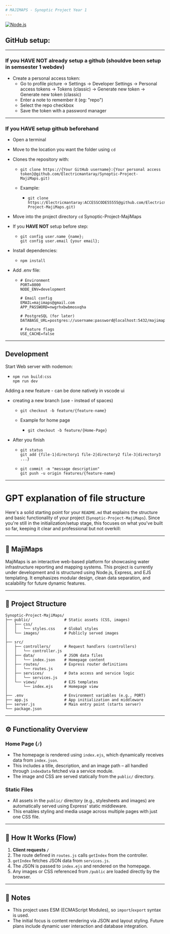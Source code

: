 ```yaml
---
# MAJIMAPS - Synoptic Project Year 1
---
```


[![Node.js](https://img.shields.io/badge/Node.js-43853D?style=for-the-badge&logo=node.js&logoColor=white)](https://nodejs.org/en)


## GitHub setup:
---
### If you **HAVE NOT** already setup a github (shouldve been setup in semsester 1 webdev)

- Create a personal access token:
  - Go to profile picture -> Settings -> Developer Settings -> Personal access tokens -> Tokens (classic) -> Generate new token -> Generate new token (classic)
  - Enter a note to remember it (eg: "repo")
  - Select the repo checkbox
  - Save the token with a password manager

---
### If you **HAVE** setup github beforehand

- Open a terminal
- Move to the location you want the folder using `cd`
- Clones the repository with:
  - ```
    git clone https://{Your GitHub username}:{Your personal access token}@github.com/Electricmantaray/Synoptic-Project-MajiMaps.git)
    ```
  - Example:
    - ```
      git clone https://Electricmantaray:ACCESSCODE55555@github.com/Electricmantaray/Synoptic-Project-MajiMaps.git)
      ```
- Move into the project directory `cd` Synoptic-Project-MajiMaps
    
- If you **HAVE NOT** setup before step:
  - ```
    git config user.name {name};
    git config user.email {your email};
    ```
- Install dependencies:
  - ```
    npm install
    ```
- Add .env file:
  - ```
    # Environment
    PORT=8000
    NODE_ENV=development
    
    # Email config
    EMAIL=majimaps@gmail.com
    APP_PASSWORD=nwgrhxbwbmosxqha
    
    # PostgreSQL (for later)
    DATABASE_URL=postgres://username:password@localhost:5432/majimaps
    
    # Feature flags
    USE_CACHE=false
    ```
---   

## Development

Start Web server with nodemon:
  - ```
    npm run build:css
    npm run dev
    ```

Adding a new feature - can be done natively in vscode ui
  - creating a new branch (use - instead of spaces)
    - ```
      git checkout -b feature/{feature-name}
      ```
    - Example for home page
      - ```
        git checkout -b feature/{Home-Page}
        ```
  - After you finish
    - ```
      git status
      git add {file-1|directory1 file-2|directory2 file-3|directory3 ...}
      ```
    - ```
      git commit -m "message description"
      git push -u origin features/{feature-name}
      ```


---


# GPT explanation of file structure

Here's a solid starting point for your `README.md` that explains the structure and basic functionality of your project (`Synoptic-Project-MajiMaps`). Since you're still in the initialization/setup stage, this focuses on what you've built so far, keeping it clear and professional but not overkill:

---

## 📍 MajiMaps

MajiMaps is an interactive web-based platform for showcasing water infrastructure reporting and mapping systems. This project is currently under development and is structured using Node.js, Express, and EJS templating. It emphasizes modular design, clean data separation, and scalability for future dynamic features.

---

## 📁 Project Structure

```
Synoptic-Project-MajiMaps/
├── public/               # Static assets (CSS, images)
│   ├── css/
│   │   └── styles.css    # Global styles
│   └── images/           # Publicly served images
│
├── src/
│   ├── controllers/      # Request handlers (controllers)
│   │   └── controller.js
│   ├── data/             # JSON data files
│   │   └── index.json    # Homepage content
│   ├── routes/           # Express router definitions
│   │   └── routes.js
│   ├── services/         # Data access and service logic
│   │   └── services.js
│   └── views/            # EJS templates
│       └── index.ejs     # Homepage view
│
├── .env                  # Environment variables (e.g., PORT)
├── app.js                # App initialization and middleware
├── server.js             # Main entry point (starts server)
└── package.json
```

---

## ⚙️ Functionality Overview

### Home Page (`/`)

* The homepage is rendered using `index.ejs`, which dynamically receives data from `index.json`.
* This includes a title, description, and an image path – all handled through `indexData` fetched via a service module.
* The image and CSS are served statically from the `public/` directory.

### Static Files

* All assets in the `public/` directory (e.g., stylesheets and images) are automatically served using Express’ static middleware.
* This enables styling and media usage across multiple pages with just one CSS file.

---

## 🧠 How It Works (Flow)

1. **Client requests `/`**
2. The route defined in `routes.js` calls `getIndex` from the controller.
3. `getIndex` fetches JSON data from `services.js`.
4. The JSON is passed to `index.ejs` and rendered on the homepage.
5. Any images or CSS referenced from `/public` are loaded directly by the browser.

---

## 📌 Notes

* This project uses ESM (ECMAScript Modules), so `import`/`export` syntax is used.
* The initial focus is content rendering via JSON and layout styling. Future plans include dynamic user interaction and database integration.


